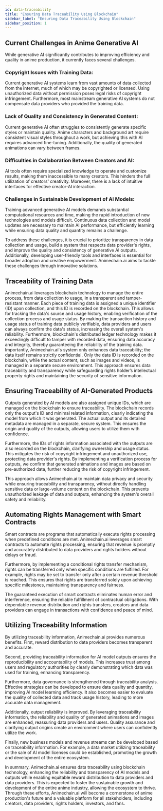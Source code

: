 ```yaml
---
id: data-traceability
title: "Ensuring Data Traceability Using Blockchain"
sidebar_label: "Ensuring Data Traceability Using Blockchain"
sidebar_position: 1
---
```


## Current Challenges in Anime Generative AI

While generative AI significantly contributes to improving efficiency and quality in anime production, it currently faces several challenges.


### Copyright Issues with Training Data: 

Current generative AI systems learn from vast amounts of data collected from the internet, much of which may be copyrighted or licensed. Using unauthorized data without permission poses legal risks of copyright infringement. Furthermore, most mainstream generative AI systems do not compensate data providers who provided the training data.


### Lack of Quality and Consistency in Generated Content: 

Current generative AI often struggles to consistently generate specific styles or maintain quality. Anime characters and background art require consistent visual styles throughout a work, but achieving this with AI requires advanced fine-tuning. Additionally, the quality of generated animations can vary between frames.


### Difficulties in Collaboration Between Creators and AI: 

AI tools often require specialized knowledge to operate and customize results, making them inaccessible to many creators. This hinders the full utilization of creators' creativity. Moreover, there is a lack of intuitive interfaces for effective creator-AI interaction.


### Challenges in Sustainable Development of AI Models: 

Training advanced generative AI models demands substantial computational resources and time, making the rapid introduction of new technologies and models difficult. Continuous data collection and model updates are necessary to maintain AI performance, but efficiently learning while ensuring data quality and quantity remains a challenge.

To address these challenges, it is crucial to prioritize transparency in data collection and usage, build a system that respects data provider's rights, and improve the quality and consistency of generative AI outputs. Additionally, developing user-friendly tools and interfaces is essential for broader adoption and creative empowerment. Animechain.ai aims to tackle these challenges through innovative solutions.


## Traceability of Training Data

Animechain.ai leverages blockchain technology to manage the entire process, from data collection to usage, in a transparent and tamper-resistant manner. Each piece of training data is assigned a unique identifier (ID) upon collection, and this ID is recorded on the blockchain. This allows for tracking the data's source and usage history, enabling verification of the collection process and usage status.
By making the transaction history and usage status of training data publicly verifiable, data providers and users can always confirm the data's status, increasing the overall system's reliability. Furthermore, blockchain's distributed ledger technology makes it exceedingly difficult to tamper with recorded data, ensuring data accuracy and integrity, thereby guaranteeing the reliability of the training data.
Importantly, Animechain.ai's system only enhances data traceability; the data itself remains strictly confidential. Only the data ID is recorded on the blockchain, while the actual content, such as images and videos, is managed in a separate secure environment. This approach ensures data traceability and transparency while safeguarding rights holder’s intellectual property rights and maintaining the security of sensitive information.



## Ensuring Traceability of AI-Generated Products

Outputs generated by AI models are also assigned unique IDs, which are managed on the blockchain to ensure traceability. The blockchain records only the output's ID and minimal related information, clearly indicating the model from which it was generated. The actual output and its detailed metadata are managed in a separate, secure system. This ensures the origin and quality of the outputs, allowing users to utilize them with confidence.

Furthermore, the IDs of rights information associated with the outputs are also recorded on the blockchain, clarifying ownership and usage status. This mitigates the risk of copyright infringement and unauthorized use, protecting data provider's rights. By implementing a verification process for outputs, we confirm that generated animations and images are based on pre-authorized data, further reducing the risk of copyright infringement.

This approach allows Animechain.ai to maintain data privacy and security while ensuring traceability and transparency, without directly handling sensitive data or large-volume content on the blockchain. This prevents unauthorized leakage of data and outputs, enhancing the system's overall safety and reliability.


## Automating Rights Management with Smart Contracts

Smart contracts are programs that automatically execute rights processing when predefined conditions are met. Animechain.ai leverages smart contracts to automate rights processing, ensuring that revenue is promptly and accurately distributed to data providers and rights holders without delays or fraud.

Furthermore, by implementing a conditional rights transfer mechanism, rights can be transferred only when specific conditions are fulfilled. For example, rights may be set to transfer only after a certain revenue threshold is reached. This ensures that rights are transferred solely upon achieving specific milestones, maintaining transparency and fairness.

The guaranteed execution of smart contracts eliminates human error and interference, ensuring the reliable fulfillment of contractual obligations. With dependable revenue distribution and rights transfers, creators and data providers can engage in transactions with confidence and peace of mind.


## Utilizing Traceability Information

By utilizing traceability information, Animechain.ai provides numerous benefits. First, reward distribution to data providers becomes transparent and accurate.

Second, providing traceability information for AI model outputs ensures the reproducibility and accountability of models. This increases trust among users and regulatory authorities by clearly demonstrating which data was used for training, enhancing transparency.

Furthermore, data governance is strengthened through traceability analysis. Effective strategies can be developed to ensure data quality and quantity, improving AI model learning efficiency. It also becomes easier to evaluate the quality of collected data and track usage history, leading to more accurate data management.

Additionally, output reliability is improved. By leveraging traceability information, the reliability and quality of generated animations and images are enhanced, reassuring data providers and users. Quality assurance and clarifying output origins create an environment where users can confidently utilize the work.

Finally, new business models and revenue streams can be developed based on traceability information. For example, a data market utilizing traceability or the sale of AI model licenses could be established, promoting the growth and development of the entire ecosystem.

In summary, Animechain.ai ensures data traceability using blockchain technology, enhancing the reliability and transparency of AI models and outputs while enabling equitable reward distribution to data providers and data providers. This is expected to foster the sustainable growth and development of the entire anime industry, allowing the ecosystem to thrive. Through these efforts, Animechain.ai will become a cornerstone of anime production's future and a valuable platform for all stakeholders, including creators, data providers, rights holders, investors, and fans.
